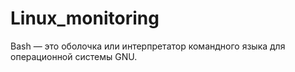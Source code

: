 # Linux_monitoring
Bash — это оболочка или интерпретатор командного языка для операционной системы GNU.
